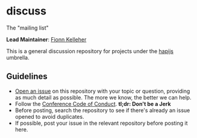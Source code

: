 discuss
=======

The "mailing list"

**Lead Maintainer**: [Fionn Kelleher](https://github.com/expr)

This is a general discussion repository for projects under the [hapijs](https://github.com/hapijs) umbrella.

## Guidelines

* [Open an issue](https://github.com/hapijs/discuss/issues/new) on this repository with your topic or question, providing as much detail as possible. The more we know, the better we can help.
* Follow the [Conference Code of Conduct](http://confcodeofconduct.com). **tl;dr: Don't be a Jerk**
* Before posting, search the repository to see if there's already an issue opened to avoid duplicates.
* If possible, post your issue in the relevant repository before posting it here.
